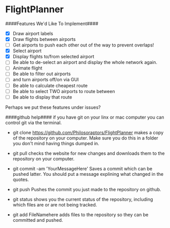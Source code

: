 # FlightPlanner #

####Features We'd Like To Implement####
* [x] Draw airport labels 
* [x] Draw flights between airports 
* [ ] Get airports to push each other out of the way to prevent overlaps!
* [x] Select airport
 * [x] Display flights to/from selected airport
 * [ ] Be able to de-select an airport and display the whole network again.
* [ ] Animate flight
* [ ] Be able to filter out airports
 * [ ] and turn airports off/on via GUI
* [ ] Be able to calculate cheapest route
* [ ] Be able to select TWO airports to route between
 * [ ] Be able to display that route

Perhaps we put these features under issues?


####github help####
if you have git on your linx or mac computer you can control git via the terminal.

 * git clone https://github.com/Philosoraptors/FlightPlanner
makes a copy of the repository on your computer. Make sure you do this in a folder you don't mind having things dumped in.

 * git pull 
checks the website for new changes and downloads them to the repository on your computer.

 * git commit -am 'YourMessageHere'
Saves a commit which can be pushed latter. You should put a message explining what changed in the quotes.

 * git push
Pushes the commit you just made to the repository on github.

 * git status
shows you the current status of the repository, including which files are or are not being tracked.

 * git add FileNamehere
adds files to the repository so they can be committed and pushed.
